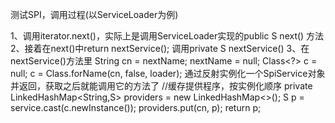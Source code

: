 测试SPI，调用过程(以ServiceLoader<SpiService>为例)

1、调用iterator.next()，实际上是调用ServiceLoader<SpiService>实现的public S next() 方法
2、接着在next()中return nextService(); 调用private S nextService()
3、在nextService()方法里 
  String cn = nextName;
  nextName = null;
  Class<?> c = null;
  c = Class.forName(cn, false, loader);
  通过反射实例化一个SpiService对象并返回，获取之后就能调用它的方法了
  //缓存提供程序，按实例化顺序
  private LinkedHashMap<String,S> providers = new LinkedHashMap<>();
  S p = service.cast(c.newInstance());
                  providers.put(cn, p);
                  return p;